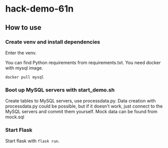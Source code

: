 # hack-demo-61n

## How to use

### Create venv and install dependencies

Enter the venv.

You can find Python requirements from requirements.txt. You need docker with mysql image.

```console
docker pull mysql
```
### Boot up MySQL servers with start_demo.sh

Create tables to MySQL servers, use processdata.py. Data creation with processdata.py could be possible, but if it doesn't work, just connect to the MySQL servers and commit them yourself. Mock data can be found from mock.sql

### Start Flask 

Start flask with `flask run`.